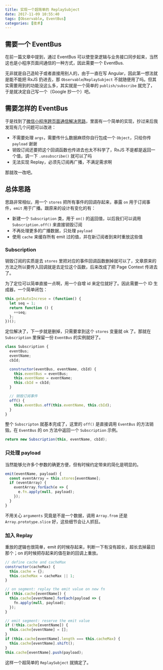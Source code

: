 ```yaml
---
title: 实现一个超简单的 ReplaySubject
date: 2017-11-09 10:55:40
tags: [Observable, EventBus]
categories: [技术]
---
```


## 需要一个 EventBus

在前一篇文章中提到，通过 EventBus 可以使登录逻辑与业务接口同步起来，当然这也是小程序页面间通信的一种方式，因此需要一个 EventBus.

<!-- more -->

无非就是自己造轮子或者直接用别人的，由于一直在写 Angular，因此第一想法就是能不能把 RxJS 扔进去，那 `Observable`/`ReplaySubject` 不就随便用了吗。但其实需要用到的功能没这么多，其实就是一个简单的 `publish/subscribe` 就完了，于是就决定自己写一个（Google 抄一个）吧。

## 需要怎样的 EventBus

于是找到了[微信小程序跨页面通信解决思路](https://aotu.io/notes/2017/01/19/wxapp-event/index.html)，里面有一个简单的实现，抄过来后我发现有几个问题可以改进：

- 不需要处理 `args`，需要传什么数据麻烦你自行包成一个 `Object`，只给你传 `payload` 谢谢
- 销毁订阅还要把这个回调函数也传进去也太不科学了，RxJS 不是都是返回一个值，调一下 `.unsubscribe()` 就可以了吗
- 无法实现 Replay，必须先订阅再广播，不满足需求啊

那就改一改吧。

## 总体思路

思路非常相似，用一个 `stores` 把所有事件的回调存起来，暴露 `on` 用于订阅事件，`emit` 用于广播。跟原来的设计有变化的有：

- 新建一个 `Subscription` 类，用于 `on()` 的返回值，以后我们可以调用 `Subscription.off()` 来直接销毁订阅
- 不再处理更多的广播数据，只处理 `payload`
- 使用 `cache` 来缓存所有 emit 过的值，并在新订阅者到来时重放这些值

### Subscription

销毁订阅的实质是去 `stores` 里把对应的事件回调函数删掉就可以了，文章原来的方法之所以要传入回调就是去定位这个函数，后来改成了把 Page Context 传进去了。

为了定位可以简单直接一点啊，用一个自增 id 来定位就好了。因此需要一个 ID 生成器，一个简单闭包：

```javascript
this.getAutoIncrese = (function() {
  let seq = 1;
  return function () {
    ++seq;
  };
})();
```

定位解决了，下一步就是删掉，只需要拿到这个 `stores` 变量就 ok 了。那就在 `Subscription` 里保留一份 `EventBus` 的实例就好了。

```javascript
class Subscription {
  eventBus;
  eventName;
  cbId;

  constructor(eventBus, eventName, cbId) {
    this.eventBus = eventBus;
    this.eventName = eventName;
    this.cbId = cbId;
  }

  // 销毁订阅事件
  off() {
    this.eventBus.off(this.eventName, this.cbId);
  }
}
```

整个 `Subscripton` 就基本完成了，这里的 `off()` 是直接调用 `EventBus` 的方法销毁。在 `EventBus` 的 on 方法中返回一个 `Subscription` 示例。

```javascript
return new Subscription(this, eventName, cbId);
```

### 只处理 payload

当然能够允许多个参数的确更方便，但有时候约定带来的简化是明显的。

```javascript
emit(eventName, payload) {
  const eventArray = this.stores[eventName];
  if (eventArray) {
    eventArray.forEach(e => {
      e.fn.apply(null, payload);
    });
  }
}
```

不用关心 `arguments` 究竟是不是一个数据，调用 `Array.from` 还是 `Array.prototype.slice` 好，这些细节会让人抓狂。

### 加入 Replay

重放的逻辑也很简单，emit 的时候存起来，判断一下有没有超长，超长去掉最旧那个；on 的时候把存起来的值在新的回调上重放。

```javascript
// define cache and cacheMax
constructor(cacheMax) {
  this.cache = {};
  this.cacheMax = cacheMax || 1;
}

// on segment: replay the emit value on new fn
if (this.cache[eventName]) {
  this.cache[eventName].forEach(payload => {
    fn.apply(null, payload);
  });
}

// emit segment: reserve the emit value
if (!this.cache[eventName]) {
  this.cache[eventName] = [];
}
if (this.cache[eventName].length === this.cacheMax) {
  this.cache[eventName].shift();
}
this.cache[eventName].push(payload);
```

这样一个超简单的 `ReplaySubject` 就搞定了。
